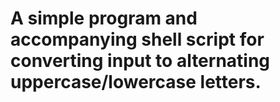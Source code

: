 # A simple program and accompanying shell script for converting input to alternating uppercase/lowercase letters. 
